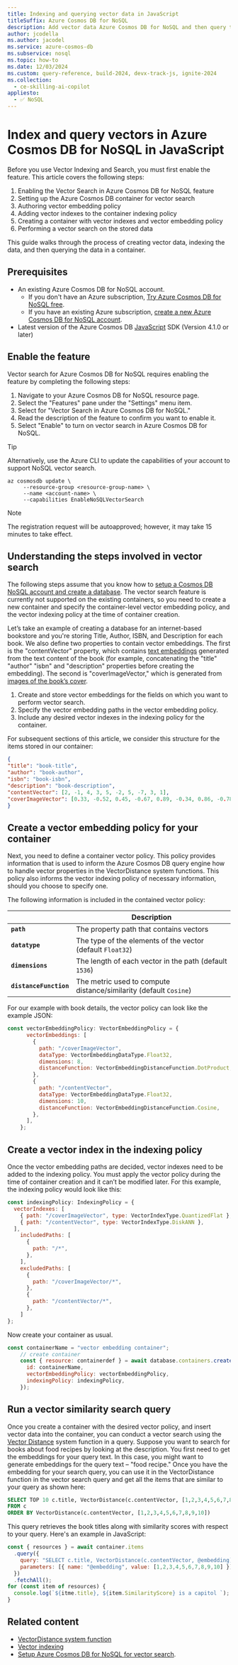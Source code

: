 ```yaml
---
title: Indexing and querying vector data in JavaScript
titleSuffix: Azure Cosmos DB for NoSQL
description: Add vector data Azure Cosmos DB for NoSQL and then query the data efficiently in your JavaScript application
author: jcodella
ms.author: jacodel
ms.service: azure-cosmos-db
ms.subservice: nosql
ms.topic: how-to
ms.date: 12/03/2024
ms.custom: query-reference, build-2024, devx-track-js, ignite-2024
ms.collection:
  - ce-skilling-ai-copilot
appliesto:
  - ✅ NoSQL
---
```


# Index and query vectors in Azure Cosmos DB for NoSQL in JavaScript

Before you use Vector Indexing and Search, you must first enable the feature. This article covers the following steps:

1. Enabling the Vector Search in Azure Cosmos DB for NoSQL feature
1. Setting up the Azure Cosmos DB container for vector search
1. Authoring vector embedding policy
1. Adding vector indexes to the container indexing policy
1. Creating a container with vector indexes and vector embedding policy
1. Performing a vector search on the stored data

This guide walks through the process of creating vector data, indexing the data, and then querying the data in a container.

## Prerequisites

- An existing Azure Cosmos DB for NoSQL account.
  - If you don't have an Azure subscription, [Try Azure Cosmos DB for NoSQL free](https://cosmos.azure.com/try/).
  - If you have an existing Azure subscription, [create a new Azure Cosmos DB for NoSQL account](how-to-create-account.md).
- Latest version of the Azure Cosmos DB [JavaScript](sdk-nodejs.md) SDK (Version 4.1.0 or later)

## Enable the feature

Vector search for Azure Cosmos DB for NoSQL requires enabling the feature by completing the following steps:

1. Navigate to your Azure Cosmos DB for NoSQL resource page.
1. Select the "Features" pane under the "Settings" menu item.
1. Select for "Vector Search in Azure Cosmos DB for NoSQL."
1. Read the description of the feature to confirm you want to enable it.
1. Select "Enable" to turn on vector search in Azure Cosmos DB for NoSQL.

> [!TIP]
> Alternatively, use the Azure CLI to update the capabilities of your account to support NoSQL vector search.
>
> ```azurecli
> az cosmosdb update \
>      --resource-group <resource-group-name> \
>      --name <account-name> \
>      --capabilities EnableNoSQLVectorSearch
> ```

> [!NOTE]
> The registration request will be autoapproved; however, it may take 15 minutes to take effect.

## Understanding the steps involved in vector search

The following steps assume that you know how to [setup a Cosmos DB NoSQL account and create a database](quickstart-portal.md). The vector search feature is currently not supported on the existing containers, so you need to create a new container and specify the container-level vector embedding policy, and the vector indexing policy at the time of container creation.

Let’s take an example of creating a database for an internet-based bookstore and you're storing Title, Author, ISBN, and Description for each book. We also define two properties to contain vector embeddings. The first is the "contentVector" property, which contains [text embeddings](/azure/ai-services/openai/concepts/models#embeddings ) generated from the text content of the book (for example, concatenating the "title" "author" "isbn" and "description" properties before creating the embedding). The second is "coverImageVector," which is generated from [images of the book’s cover](/azure/ai-services/computer-vision/concept-image-retrieval).

1. Create and store vector embeddings for the fields on which you want to perform vector search.
1. Specify the vector embedding paths in the vector embedding policy.
1. Include any desired vector indexes in the indexing policy for the container.

For subsequent sections of this article, we consider this structure for the items stored in our container:

```json
{
"title": "book-title",
"author": "book-author",
"isbn": "book-isbn",
"description": "book-description",
"contentVector": [2, -1, 4, 3, 5, -2, 5, -7, 3, 1],
"coverImageVector": [0.33, -0.52, 0.45, -0.67, 0.89, -0.34, 0.86, -0.78]
}
```

## Create a vector embedding policy for your container

Next, you need to define a container vector policy. This policy provides information that is used to inform the Azure Cosmos DB query engine how to handle vector properties in the VectorDistance system functions. This policy also informs the vector indexing policy of necessary information, should you choose to specify one.

The following information is included in the contained vector policy:

| | Description |
| --- | --- |
| **`path`** | The property path that contains vectors |
| **`datatype`** | The type of the elements of the vector (default `Float32`) |
| **`dimensions`** | The length of each vector in the path (default `1536`) |
| **`distanceFunction`** | The metric used to compute distance/similarity (default `Cosine`) |

For our example with book details, the vector policy can look like the example JSON:

```javascript
const vectorEmbeddingPolicy: VectorEmbeddingPolicy = {
      vectorEmbeddings: [
        {
          path: "/coverImageVector",
          dataType: VectorEmbeddingDataType.Float32,
          dimensions: 8,
          distanceFunction: VectorEmbeddingDistanceFunction.DotProduct,
        },
        {
          path: "/contentVector",
          dataType: VectorEmbeddingDataType.Float32,
          dimensions: 10,
          distanceFunction: VectorEmbeddingDistanceFunction.Cosine,
        },
      ],
    };
```

## Create a vector index in the indexing policy

Once the vector embedding paths are decided, vector indexes need to be added to the indexing policy. You must apply the vector policy during the time of container creation and it can’t be modified later. For this example, the indexing policy would look like this:

```javascript
const indexingPolicy: IndexingPolicy = {
  vectorIndexes: [
    { path: "/coverImageVector", type: VectorIndexType.QuantizedFlat },
    { path: "/contentVector", type: VectorIndexType.DiskANN },
  ],
    includedPaths: [
      {
        path: "/*",
      },
    ],
    excludedPaths: [
      {
        path: "/coverImageVector/*",
      },
      {
        path: "/contentVector/*",
      },
    ]
};
```

Now create your container as usual.

```javascript
const containerName = "vector embedding container";
    // create container
    const { resource: containerdef } = await database.containers.createIfNotExists({
      id: containerName,
      vectorEmbeddingPolicy: vectorEmbeddingPolicy,
      indexingPolicy: indexingPolicy,
    });
```

## Run a vector similarity search query

Once you create a container with the desired vector policy, and insert vector data into the container, you can conduct a vector search using the [Vector Distance](query/vectordistance.md) system function in a query. Suppose you want to search for books about food recipes by looking at the description. You first need to get the embeddings for your query text. In this case, you might want to generate embeddings for the query text – "food recipe." Once you have the embedding for your search query, you can use it in the VectorDistance function in the vector search query and get all the items that are similar to your query as shown here:

```sql
SELECT TOP 10 c.title, VectorDistance(c.contentVector, [1,2,3,4,5,6,7,8,9,10]) AS SimilarityScore
FROM c
ORDER BY VectorDistance(c.contentVector, [1,2,3,4,5,6,7,8,9,10])
```

This query retrieves the book titles along with similarity scores with respect to your query. Here's an example in JavaScript:

```javascript
const { resources } = await container.items
  .query({
    query: "SELECT c.title, VectorDistance(c.contentVector, @embedding) AS SimilarityScore FROM c  ORDER BY VectorDistance(c.contentVector, @embedding)"
    parameters: [{ name: "@embedding", value: [1,2,3,4,5,6,7,8,9,10] }]
  })
  .fetchAll();
for (const item of resources) {
  console.log(`${itme.title}, ${item.SimilarityScore} is a capitol `);
}
```

## Related content

- [VectorDistance system function](query/vectordistance.md)
- [Vector indexing](../index-policy.md)
- [Setup Azure Cosmos DB for NoSQL for vector search](../vector-search.md).
